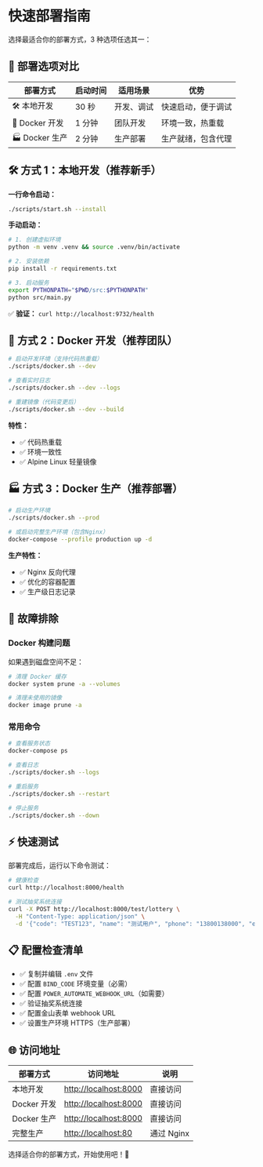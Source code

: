# 快速部署指南

选择最适合你的部署方式，3 种选项任选其一：

## 🚀 部署选项对比

| 部署方式       | 启动时间 | 适用场景   | 优势               |
| -------------- | -------- | ---------- | ------------------ |
| 🛠️ 本地开发    | 30 秒    | 开发、调试 | 快速启动，便于调试 |
| 🐳 Docker 开发 | 1 分钟   | 团队开发   | 环境一致，热重载   |
| 🏭 Docker 生产 | 2 分钟   | 生产部署   | 生产就绪，包含代理 |

## 🛠️ 方式 1：本地开发（推荐新手）

**一行命令启动：**

```bash
./scripts/start.sh --install
```

**手动启动：**

```bash
# 1. 创建虚拟环境
python -m venv .venv && source .venv/bin/activate

# 2. 安装依赖
pip install -r requirements.txt

# 3. 启动服务
export PYTHONPATH="$PWD/src:$PYTHONPATH"
python src/main.py
```

✅ **验证：** `curl http://localhost:9732/health`

## 🐳 方式 2：Docker 开发（推荐团队）

```bash
# 启动开发环境（支持代码热重载）
./scripts/docker.sh --dev

# 查看实时日志
./scripts/docker.sh --dev --logs

# 重建镜像（代码变更后）
./scripts/docker.sh --dev --build
```

**特性：**

- ✅ 代码热重载
- ✅ 环境一致性
- ✅ Alpine Linux 轻量镜像

## 🏭 方式 3：Docker 生产（推荐部署）

```bash
# 启动生产环境
./scripts/docker.sh --prod

# 或启动完整生产环境（包含Nginx）
docker-compose --profile production up -d
```

**生产特性：**

- ✅ Nginx 反向代理
- ✅ 优化的容器配置
- ✅ 生产级日志记录

## 🔧 故障排除

### Docker 构建问题

如果遇到磁盘空间不足：

```bash
# 清理 Docker 缓存
docker system prune -a --volumes

# 清理未使用的镜像
docker image prune -a
```

### 常用命令

```bash
# 查看服务状态
docker-compose ps

# 查看日志
./scripts/docker.sh --logs

# 重启服务
./scripts/docker.sh --restart

# 停止服务
./scripts/docker.sh --down
```

## ⚡ 快速测试

部署完成后，运行以下命令测试：

```bash
# 健康检查
curl http://localhost:8000/health

# 测试抽奖系统连接
curl -X POST http://localhost:8000/test/lottery \
  -H "Content-Type: application/json" \
  -d '{"code": "TEST123", "name": "测试用户", "phone": "13800138000", "email": "test@example.com"}'
```

## 📋 配置检查清单

- ✅ 复制并编辑 `.env` 文件
- ✅ 配置 `BIND_CODE` 环境变量（必需）
- ✅ 配置 `POWER_AUTOMATE_WEBHOOK_URL`（如需要）
- ✅ 验证抽奖系统连接
- ✅ 配置金山表单 webhook URL
- ✅ 设置生产环境 HTTPS（生产部署）

## 🌐 访问地址

| 部署方式    | 访问地址                | 说明       |
| ----------- | ----------------------- | ---------- |
| 本地开发    | <http://localhost:8000> | 直接访问   |
| Docker 开发 | <http://localhost:8000> | 直接访问   |
| Docker 生产 | <http://localhost:8000> | 直接访问   |
| 完整生产    | <http://localhost:80>   | 通过 Nginx |

选择适合你的部署方式，开始使用吧！🎉

